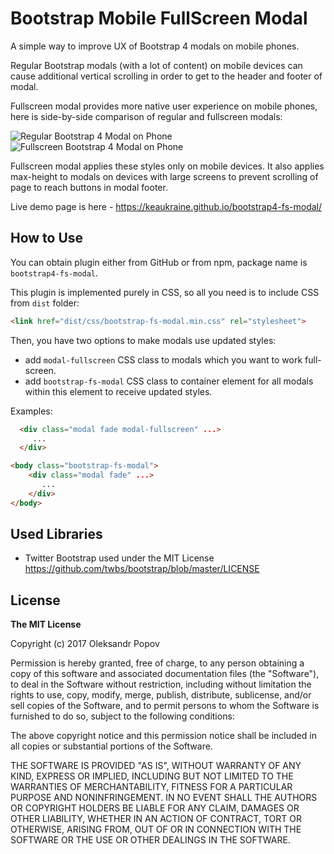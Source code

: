 # Bootstrap Mobile FullScreen Modal
A simple way to improve UX of Bootstrap 4 modals on mobile phones.

Regular Bootstrap modals (with a lot of content) on mobile devices can cause additional vertical scrolling in order to get to the header and footer of modal.

Fullscreen modal provides more native user experience on mobile phones, here is side-by-side comparison of regular and fullscreen modals:

![Regular Bootstrap 4 Modal on Phone](https://i.imgur.com/cjo0RQN.gif)
![Fullscreen Bootstrap 4 Modal on Phone](https://i.imgur.com/Hx0zp9w.gif)

Fullscreen modal applies these styles only on mobile devices. It also applies max-height to modals on devices with large screens to prevent scrolling of page to reach buttons in modal footer.

Live demo page is here - https://keaukraine.github.io/bootstrap4-fs-modal/

## How to Use

You can obtain plugin either from GitHub or from npm, package name is `bootstrap4-fs-modal`.

This plugin is implemented purely in CSS, so all you need is to include CSS from `dist` folder:

```html
<link href="dist/css/bootstrap-fs-modal.min.css" rel="stylesheet">
```

Then, you have two options to make modals use updated styles:
 * add `modal-fullscreen` CSS class to modals which you want to work full-screen.
 * add `bootstrap-fs-modal` CSS class to container element for all modals within this element to receive updated styles.

Examples:

```html
  <div class="modal fade modal-fullscreen" ...>
     ...
  </div>
```

```html
<body class="bootstrap-fs-modal">
    <div class="modal fade" ...>
       ...
    </div>
</body>
```

## Used Libraries
* Twitter Bootstrap used under the MIT License https://github.com/twbs/bootstrap/blob/master/LICENSE

## License

**The MIT License**

Copyright (c) 2017 Oleksandr Popov

Permission is hereby granted, free of charge, to any person obtaining a copy of this software and associated documentation files (the "Software"), to deal in the Software without restriction, including without limitation the rights to use, copy, modify, merge, publish, distribute, sublicense, and/or sell copies of the Software, and to permit persons to whom the Software is furnished to do so, subject to the following conditions:

The above copyright notice and this permission notice shall be included in all copies or substantial portions of the Software.

THE SOFTWARE IS PROVIDED "AS IS", WITHOUT WARRANTY OF ANY KIND, EXPRESS OR IMPLIED, INCLUDING BUT NOT LIMITED TO THE WARRANTIES OF MERCHANTABILITY, FITNESS FOR A PARTICULAR PURPOSE AND NONINFRINGEMENT. IN NO EVENT SHALL THE AUTHORS OR COPYRIGHT HOLDERS BE LIABLE FOR ANY CLAIM, DAMAGES OR OTHER LIABILITY, WHETHER IN AN ACTION OF CONTRACT, TORT OR OTHERWISE, ARISING FROM, OUT OF OR IN CONNECTION WITH THE SOFTWARE OR THE USE OR OTHER DEALINGS IN THE SOFTWARE.
